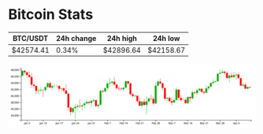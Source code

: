 # Bitcoin Stats

BTC/USDT|24h change|24h high|24h low|
|---|---|---|---|
|$42574.41|0.34%|$42896.64|$42158.67|

<img src="./chart.svg">

